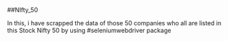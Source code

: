 ##NIfty_50

In this, i have scrapped the data of those 50 companies 
who all are listed in this Stock Nifty 50 by using #seleniumwebdriver package 

